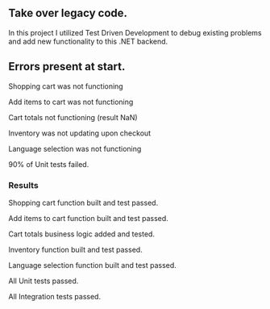 ## Take over legacy code. 

In this project I utilized Test Driven Development to debug existing problems and add new functionality to this .NET backend. 

## Errors present at start.

Shopping cart was not functioning

Add items to cart was not functioning

Cart totals not functioning (result NaN)

Inventory was not updating upon checkout

Language selection was not functioning

90% of Unit tests failed. 

### Results

Shopping cart function built and test passed.

Add items to cart function built and test passed.

Cart totals business logic added and tested. 

Inventory function built and test passed.

Language selection function built and test passed.

All Unit tests passed.

All Integration tests passed. 
